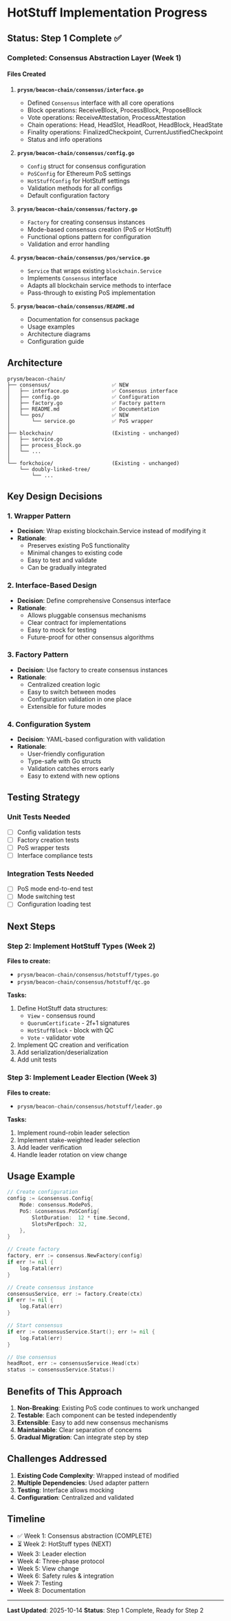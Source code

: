 # HotStuff Implementation Progress

## Status: Step 1 Complete ✅

### Completed: Consensus Abstraction Layer (Week 1)

#### Files Created

1. **`prysm/beacon-chain/consensus/interface.go`**
   - Defined `Consensus` interface with all core operations
   - Block operations: ReceiveBlock, ProcessBlock, ProposeBlock
   - Vote operations: ReceiveAttestation, ProcessAttestation
   - Chain operations: Head, HeadSlot, HeadRoot, HeadBlock, HeadState
   - Finality operations: FinalizedCheckpoint, CurrentJustifiedCheckpoint
   - Status and info operations

2. **`prysm/beacon-chain/consensus/config.go`**
   - `Config` struct for consensus configuration
   - `PoSConfig` for Ethereum PoS settings
   - `HotStuffConfig` for HotStuff settings
   - Validation methods for all configs
   - Default configuration factory

3. **`prysm/beacon-chain/consensus/factory.go`**
   - `Factory` for creating consensus instances
   - Mode-based consensus creation (PoS or HotStuff)
   - Functional options pattern for configuration
   - Validation and error handling

4. **`prysm/beacon-chain/consensus/pos/service.go`**
   - `Service` that wraps existing `blockchain.Service`
   - Implements `Consensus` interface
   - Adapts all blockchain service methods to interface
   - Pass-through to existing PoS implementation

5. **`prysm/beacon-chain/consensus/README.md`**
   - Documentation for consensus package
   - Usage examples
   - Architecture diagrams
   - Configuration guide

## Architecture

```
prysm/beacon-chain/
├── consensus/                    ✅ NEW
│   ├── interface.go              ✅ Consensus interface
│   ├── config.go                 ✅ Configuration
│   ├── factory.go                ✅ Factory pattern
│   ├── README.md                 ✅ Documentation
│   └── pos/                      ✅ NEW
│       └── service.go            ✅ PoS wrapper
│
├── blockchain/                   (Existing - unchanged)
│   ├── service.go
│   ├── process_block.go
│   └── ...
│
└── forkchoice/                   (Existing - unchanged)
    └── doubly-linked-tree/
        └── ...
```

## Key Design Decisions

### 1. Wrapper Pattern
- **Decision**: Wrap existing blockchain.Service instead of modifying it
- **Rationale**: 
  - Preserves existing PoS functionality
  - Minimal changes to existing code
  - Easy to test and validate
  - Can be gradually integrated

### 2. Interface-Based Design
- **Decision**: Define comprehensive Consensus interface
- **Rationale**:
  - Allows pluggable consensus mechanisms
  - Clear contract for implementations
  - Easy to mock for testing
  - Future-proof for other consensus algorithms

### 3. Factory Pattern
- **Decision**: Use factory to create consensus instances
- **Rationale**:
  - Centralized creation logic
  - Easy to switch between modes
  - Configuration validation in one place
  - Extensible for future modes

### 4. Configuration System
- **Decision**: YAML-based configuration with validation
- **Rationale**:
  - User-friendly configuration
  - Type-safe with Go structs
  - Validation catches errors early
  - Easy to extend with new options

## Testing Strategy

### Unit Tests Needed
- [ ] Config validation tests
- [ ] Factory creation tests
- [ ] PoS wrapper tests
- [ ] Interface compliance tests

### Integration Tests Needed
- [ ] PoS mode end-to-end test
- [ ] Mode switching test
- [ ] Configuration loading test

## Next Steps

### Step 2: Implement HotStuff Types (Week 2)

**Files to create:**
- `prysm/beacon-chain/consensus/hotstuff/types.go`
- `prysm/beacon-chain/consensus/hotstuff/qc.go`

**Tasks:**
1. Define HotStuff data structures:
   - `View` - consensus round
   - `QuorumCertificate` - 2f+1 signatures
   - `HotStuffBlock` - block with QC
   - `Vote` - validator vote
2. Implement QC creation and verification
3. Add serialization/deserialization
4. Add unit tests

### Step 3: Implement Leader Election (Week 3)

**Files to create:**
- `prysm/beacon-chain/consensus/hotstuff/leader.go`

**Tasks:**
1. Implement round-robin leader selection
2. Implement stake-weighted leader selection
3. Add leader verification
4. Handle leader rotation on view change

## Usage Example

```go
// Create configuration
config := &consensus.Config{
    Mode: consensus.ModePoS,
    PoS: &consensus.PoSConfig{
        SlotDuration:  12 * time.Second,
        SlotsPerEpoch: 32,
    },
}

// Create factory
factory, err := consensus.NewFactory(config)
if err != nil {
    log.Fatal(err)
}

// Create consensus instance
consensusService, err := factory.Create(ctx)
if err != nil {
    log.Fatal(err)
}

// Start consensus
if err := consensusService.Start(); err != nil {
    log.Fatal(err)
}

// Use consensus
headRoot, err := consensusService.Head(ctx)
status := consensusService.Status()
```

## Benefits of This Approach

1. **Non-Breaking**: Existing PoS code continues to work unchanged
2. **Testable**: Each component can be tested independently
3. **Extensible**: Easy to add new consensus mechanisms
4. **Maintainable**: Clear separation of concerns
5. **Gradual Migration**: Can integrate step by step

## Challenges Addressed

1. **Existing Code Complexity**: Wrapped instead of modified
2. **Multiple Dependencies**: Used adapter pattern
3. **Testing**: Interface allows mocking
4. **Configuration**: Centralized and validated

## Timeline

- ✅ Week 1: Consensus abstraction (COMPLETE)
- ⏳ Week 2: HotStuff types (NEXT)
- Week 3: Leader election
- Week 4: Three-phase protocol
- Week 5: View change
- Week 6: Safety rules & integration
- Week 7: Testing
- Week 8: Documentation

---

**Last Updated**: 2025-10-14
**Status**: Step 1 Complete, Ready for Step 2
